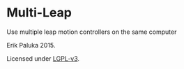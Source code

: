 # Multi-Leap
Use multiple leap motion controllers on the same computer

Erik Paluka 2015.

Licensed under [LGPL-v3](https://www.gnu.org/licenses/lgpl.html).
